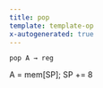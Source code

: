 ```yaml
---
title: pop
template: template-op
x-autogenerated: true
---
```


`pop A → reg`

A = mem[SP]; SP += 8
